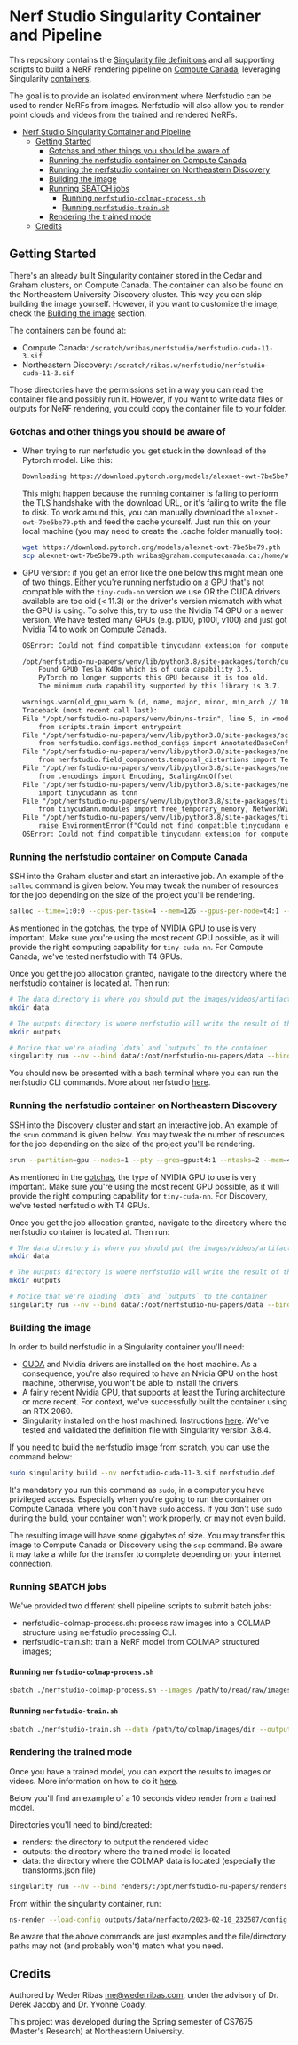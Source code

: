 # Nerf Studio Singularity Container and Pipeline

This repository contains the [Singularity file definitions](https://docs.sylabs.io/guides/3.8/user-guide/definition_files.html) and all supporting scripts to build a NeRF rendering pipeline on [Compute Canada](https://docs.alliancecan.ca/wiki/Technical_documentation), leveraging Singularity [containers](https://docs.sylabs.io/guides/3.8/user-guide/index.html).

The goal is to provide an isolated environment where Nerfstudio can be used to render NeRFs from images. Nerfstudio will also allow you to render point clouds and videos from the trained and rendered NeRFs.

- [Nerf Studio Singularity Container and Pipeline](#nerf-studio-singularity-container-and-pipeline)
  - [Getting Started](#getting-started)
    - [Gotchas and other things you should be aware of](#gotchas-and-other-things-you-should-be-aware-of)
    - [Running the nerfstudio container on Compute Canada](#running-the-nerfstudio-container-on-compute-canada)
    - [Running the nerfstudio container on Northeastern Discovery](#running-the-nerfstudio-container-on-northeastern-discovery)
    - [Building the image](#building-the-image)
    - [Running SBATCH jobs](#running-sbatch-jobs)
      - [Running `nerfstudio-colmap-process.sh`](#running-nerfstudio-colmap-processsh)
      - [Running `nerfstudio-train.sh`](#running-nerfstudio-trainsh)
    - [Rendering the trained mode](#rendering-the-trained-mode)
  - [Credits](#credits)

## Getting Started

There's an already built Singularity container stored in the Cedar and Graham clusters, on Compute Canada. The container can also be found on the Northeastern University Discovery cluster. This way you can skip building the image yourself. However, if you want to customize the image, check the [Building the image](#building-the-image) section.

The containers can be found at:
* Compute Canada: `/scratch/wribas/nerfstudio/nerfstudio-cuda-11-3.sif`
* Northeastern Discovery: `/scratch/ribas.w/nerfstudio/nerfstudio-cuda-11-3.sif`

Those directories have the permissions set in a way you can read the container file and possibly run it. However, if you want to write data files or outputs for NeRF rendering, you could copy the container file to your folder.

### Gotchas and other things you should be aware of

* When trying to run nerfstudio you get stuck in the download of the Pytorch model. Like this:
    ```txt
    Downloading https://download.pytorch.org/models/alexnet-owt-7be5be79.pt to /home/wribas/.cache/torch/hub/checkpoints/alexnet-owt-7be5be79.pth
    ```
    This might happen because the running container is failing to perform the TLS handshake with the download URL, or it's failing to write the file to disk. To work around this, you can manually download the `alexnet-owt-7be5be79.pth` and feed the cache yourself. Just run this on your local machine (you may need to create the .cache folder manually too):

    ```bash
    wget https://download.pytorch.org/models/alexnet-owt-7be5be79.pth
    scp alexnet-owt-7be5be79.pth wribas@graham.computecanada.ca:/home/wribas/.cache/torch/hub/checkpoints/alexnet-owt-7be5be79.pth
    ```

* GPU version: if you get an error like the one below this might mean one of two things. Either you're running nerfstudio on a GPU that's not compatible with the `tiny-cuda-nn` version we use OR the CUDA drivers available are too old (< 11.3) or the driver's version mismatch with what the GPU is using. To solve this, try to use the Nvidia T4 GPU or a newer version. We have tested many GPUs (e.g. p100, p100l, v100) and just got Nvidia T4 to work on Compute Canada.

    ```txt
    OSError: Could not find compatible tinycudann extension for compute capability 35.

    /opt/nerfstudio-nu-papers/venv/lib/python3.8/site-packages/torch/cuda/__init__.py:123: UserWarning:
        Found GPU0 Tesla K40m which is of cuda capability 3.5.
        PyTorch no longer supports this GPU because it is too old.
        The minimum cuda capability supported by this library is 3.7.

    warnings.warn(old_gpu_warn % (d, name, major, minor, min_arch // 10, min_arch % 10))
    Traceback (most recent call last):
    File "/opt/nerfstudio-nu-papers/venv/bin/ns-train", line 5, in <module>
        from scripts.train import entrypoint
    File "/opt/nerfstudio-nu-papers/venv/lib/python3.8/site-packages/scripts/train.py", line 49, in <module>
        from nerfstudio.configs.method_configs import AnnotatedBaseConfigUnion
    File "/opt/nerfstudio-nu-papers/venv/lib/python3.8/site-packages/nerfstudio/configs/method_configs.py", line 47, in <module>
        from nerfstudio.field_components.temporal_distortions import TemporalDistortionKind
    File "/opt/nerfstudio-nu-papers/venv/lib/python3.8/site-packages/nerfstudio/field_components/__init__.py", line 17, in <module>
        from .encodings import Encoding, ScalingAndOffset
    File "/opt/nerfstudio-nu-papers/venv/lib/python3.8/site-packages/nerfstudio/field_components/encodings.py", line 34, in <module>
        import tinycudann as tcnn
    File "/opt/nerfstudio-nu-papers/venv/lib/python3.8/site-packages/tinycudann/__init__.py", line 9, in <module>
        from tinycudann.modules import free_temporary_memory, NetworkWithInputEncoding, Network, Encoding
    File "/opt/nerfstudio-nu-papers/venv/lib/python3.8/site-packages/tinycudann/modules.py", line 58, in <module>
        raise EnvironmentError(f"Could not find compatible tinycudann extension for compute capability {system_compute_capability}.")
    OSError: Could not find compatible tinycudann extension for compute capability 35.
    ```

### Running the nerfstudio container on Compute Canada

SSH into the Graham cluster and start an interactive job. An example of the `salloc` command is given below. You may tweak the number of resources for the job depending on the size of the project you'll be rendering.

```bash
salloc --time=1:0:0 --cpus-per-task=4 --mem=12G --gpus-per-node=t4:1 --account=<replace_me>
```

As mentioned in the [gotchas](#gotchas-and-other-things-you-should-be-aware-of), the type of NVIDIA GPU to use is very important. Make sure you're using the most recent GPU possible, as it will provide the right computing capability for `tiny-cuda-nn`. For Compute Canada, we've tested nerfstudio with T4 GPUs.

Once you get the job allocation granted, navigate to the directory where the nerfstudio container is located at. Then run:

```bash
# The data directory is where you should put the images/videos/artifacts you want nerfstudio to use
mkdir data

# The outputs directory is where nerfstudio will write the result of the renderings
mkdir outputs

# Notice that we're binding `data` and `outputs` to the container
singularity run --nv --bind data/:/opt/nerfstudio-nu-papers/data --bind outputs/:/opt/nerfstudio-nu-papers/outputs nerfstudio-cuda-11-3.sif
```

You should now be presented with a bash terminal where you can run the nerfstudio CLI commands. More about nerfstudio [here](https://docs.nerf.studio/en/latest/quickstart/first_nerf.html).

### Running the nerfstudio container on Northeastern Discovery

SSH into the Discovery cluster and start an interactive job. An example of the `srun` command is given below. You may tweak the number of resources for the job depending on the size of the project you'll be rendering.

```bash
srun --partition=gpu --nodes=1 --pty --gres=gpu:t4:1 --ntasks=2 --mem=4GB --time=01:00:00 /bin/bash
```

As mentioned in the [gotchas](#gotchas-and-other-things-you-should-be-aware-of), the type of NVIDIA GPU to use is very important. Make sure you're using the most recent GPU possible, as it will provide the right computing capability for `tiny-cuda-nn`. For Discovery, we've tested nerfstudio with T4 GPUs.

Once you get the job allocation granted, navigate to the directory where the nerfstudio container is located at. Then run:

```bash
# The data directory is where you should put the images/videos/artifacts you want nerfstudio to use
mkdir data

# The outputs directory is where nerfstudio will write the result of the renderings
mkdir outputs

# Notice that we're binding `data` and `outputs` to the container
singularity run --nv --bind data/:/opt/nerfstudio-nu-papers/data --bind outputs/:/opt/nerfstudio-nu-papers/outputs nerfstudio-cuda-11-3.sif
```

### Building the image

In order to build nerfstudio in a Singularity container you'll need:
- [CUDA](https://docs.nvidia.com/cuda/cuda-installation-guide-microsoft-windows/contents.html) and Nvidia drivers are installed on the host machine. As a consequence, you're also required to have an Nvidia GPU on the host machine, otherwise, you won't be able to install the drivers.
- A fairly recent Nvidia GPU, that supports at least the Turing architecture or more recent. For context, we've successfully built the container using an RTX 2060.
- Singularity installed on the host machined. Instructions [here](https://docs.sylabs.io/guides/3.8/user-guide/introduction.html). We've tested and validated the definition file with Singularity version 3.8.4.

If you need to build the nerfstudio image from scratch, you can use the command below:

```bash
sudo singularity build --nv nerfstudio-cuda-11-3.sif nerfstudio.def
```

It's mandatory you run this command as `sudo`, in a computer you have privileged access. Especially when you're going to run the container on Compute Canada, where you don't have `sudo` access. If you don't use `sudo` during the build, your container won't work properly, or may not even build.

The resulting image will have some gigabytes of size. You may transfer this image to Compute Canada or Discovery using the `scp` command. Be aware it may take a while for the transfer to complete depending on your internet connection.

### Running SBATCH jobs

We've provided two different shell pipeline scripts to submit batch jobs:
* nerfstudio-colmap-process.sh: process raw images into a COLMAP structure using nerfstudio processing CLI.
* nerfstudio-train.sh: train a NeRF model from COLMAP structured images;

#### Running `nerfstudio-colmap-process.sh`

```bash
sbatch ./nerfstudio-colmap-process.sh --images /path/to/read/raw/images --output /path/to/save/colmap
```

#### Running `nerfstudio-train.sh`

```bash
sbatch ./nerfstudio-train.sh --data /path/to/colmap/images/dir --output /path/to/save/nerf/output
```

### Rendering the trained mode

Once you have a trained model, you can export the results to images or videos. More information on how to do it [here](https://docs.nerf.studio/en/latest/reference/cli/ns_render.html).

Below you'll find an example of a 10 seconds video render from a trained model.

Directories you'll need to bind/created:
- renders: the directory to output the rendered video
- outputs: the directory where the trained model is located
- data: the directory where the COLMAP data is located (especially the transforms.json file)

```bash
singularity run --nv --bind renders/:/opt/nerfstudio-nu-papers/renders --bind outputs/:/opt/nerfstudio-nu-papers/outputs --bind data/nerfstudio/poster/:/opt/nerfstudio-nu-papers/data nerfstudio-cuda-11-3.sif
```

From within the singularity container, run:

```bash
ns-render --load-config outputs/data/nerfacto/2023-02-10_232507/config.yml --output-path renders/nerfstudio-poster-sample-camera-path.mp4 --seconds 10 --output-format video --camera-path-filename data/base_cam.json
```

Be aware that the above commands are just examples and the file/directory paths may not (and probably won't) match what you need.

## Credits

Authored by Weder Ribas <me@wederribas.com>, under the advisory of Dr. Derek Jacoby and Dr. Yvonne Coady.

This project was developed during the Spring semester of CS7675 (Master's Research) at Northeastern University.
